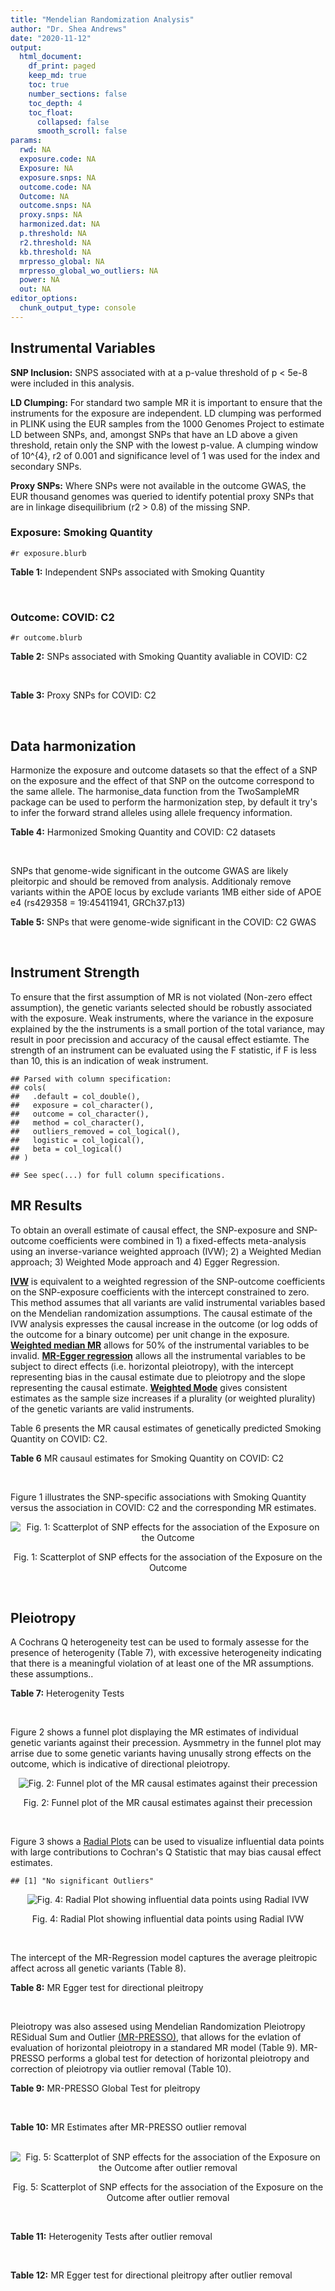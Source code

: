 ```yaml
---
title: "Mendelian Randomization Analysis"
author: "Dr. Shea Andrews"
date: "2020-11-12"
output:
  html_document:
    df_print: paged
    keep_md: true
    toc: true
    number_sections: false
    toc_depth: 4
    toc_float:
      collapsed: false
      smooth_scroll: false
params:
  rwd: NA
  exposure.code: NA
  Exposure: NA
  exposure.snps: NA
  outcome.code: NA
  Outcome: NA
  outcome.snps: NA
  proxy.snps: NA
  harmonized.dat: NA
  p.threshold: NA
  r2.threshold: NA
  kb.threshold: NA
  mrpresso_global: NA
  mrpresso_global_wo_outliers: NA
  power: NA
  out: NA
editor_options:
  chunk_output_type: console
---
```







## Instrumental Variables
**SNP Inclusion:** SNPS associated with at a p-value threshold of p < 5e-8 were included in this analysis.
<br>

**LD Clumping:** For standard two sample MR it is important to ensure that the instruments for the exposure are independent. LD clumping was performed in PLINK using the EUR samples from the 1000 Genomes Project to estimate LD between SNPs, and, amongst SNPs that have an LD above a given threshold, retain only the SNP with the lowest p-value. A clumping window of 10^{4}, r2 of 0.001 and significance level of 1 was used for the index and secondary SNPs.
<br>

**Proxy SNPs:** Where SNPs were not available in the outcome GWAS, the EUR thousand genomes was queried to identify potential proxy SNPs that are in linkage disequilibrium (r2 > 0.8) of the missing SNP.
<br>

### Exposure: Smoking Quantity
`#r exposure.blurb`
<br>

**Table 1:** Independent SNPs associated with Smoking Quantity
<div data-pagedtable="false">
  <script data-pagedtable-source type="application/json">
{"columns":[{"label":["SNP"],"name":[1],"type":["chr"],"align":["left"]},{"label":["CHROM"],"name":[2],"type":["dbl"],"align":["right"]},{"label":["POS"],"name":[3],"type":["dbl"],"align":["right"]},{"label":["REF"],"name":[4],"type":["chr"],"align":["left"]},{"label":["ALT"],"name":[5],"type":["chr"],"align":["left"]},{"label":["AF"],"name":[6],"type":["dbl"],"align":["right"]},{"label":["BETA"],"name":[7],"type":["dbl"],"align":["right"]},{"label":["SE"],"name":[8],"type":["dbl"],"align":["right"]},{"label":["Z"],"name":[9],"type":["dbl"],"align":["right"]},{"label":["P"],"name":[10],"type":["dbl"],"align":["right"]},{"label":["N"],"name":[11],"type":["dbl"],"align":["right"]},{"label":["TRAIT"],"name":[12],"type":["chr"],"align":["left"]}],"data":[{"1":"rs2072659","2":"1","3":"154548521","4":"C","5":"G","6":"0.1050","7":"-0.0359","8":"0.00526","9":"-6.825095","10":"1.71e-12","11":"263954","12":"smkcpd"},{"1":"rs2084533","2":"3","3":"16872929","4":"C","5":"T","6":"0.3190","7":"0.0166","8":"0.00293","9":"5.665529","10":"1.22e-08","11":"263954","12":"smkcpd"},{"1":"rs7431710","2":"3","3":"48935583","4":"G","5":"A","6":"0.6440","7":"-0.0173","8":"0.00287","9":"-6.027875","10":"1.82e-09","11":"263954","12":"smkcpd"},{"1":"rs11725618","2":"4","3":"67053769","4":"T","5":"C","6":"0.2870","7":"0.0187","8":"0.00319","9":"5.862069","10":"4.67e-09","11":"263954","12":"smkcpd"},{"1":"rs787362","2":"4","3":"67904931","4":"T","5":"A","6":"0.4520","7":"0.0151","8":"0.00276","9":"5.471014","10":"4.50e-08","11":"263954","12":"smkcpd"},{"1":"rs806798","2":"6","3":"26214473","4":"T","5":"C","6":"0.5430","7":"-0.0155","8":"0.00279","9":"-5.555556","10":"2.48e-08","11":"263954","12":"smkcpd"},{"1":"rs215600","2":"7","3":"32333642","4":"G","5":"A","6":"0.6400","7":"-0.0246","8":"0.00287","9":"-8.571429","10":"1.10e-17","11":"263954","12":"smkcpd"},{"1":"rs73229090","2":"8","3":"27442127","4":"C","5":"A","6":"0.1130","7":"0.0282","8":"0.00447","9":"6.308725","10":"2.44e-10","11":"263954","12":"smkcpd"},{"1":"rs58379124","2":"8","3":"42579203","4":"T","5":"C","6":"0.7480","7":"0.0337","8":"0.00331","9":"10.181269","10":"9.00e-25","11":"263954","12":"smkcpd"},{"1":"rs790564","2":"8","3":"64604218","4":"A","5":"C","6":"0.7190","7":"-0.0205","8":"0.00310","9":"-6.612903","10":"3.97e-11","11":"263954","12":"smkcpd"},{"1":"rs3025383","2":"9","3":"136502369","4":"T","5":"C","6":"0.1800","7":"-0.0292","8":"0.00359","9":"-8.133705","10":"2.22e-16","11":"263954","12":"smkcpd"},{"1":"rs7951365","2":"11","3":"16377044","4":"T","5":"C","6":"0.3060","7":"0.0196","8":"0.00301","9":"6.511628","10":"6.63e-11","11":"263954","12":"smkcpd"},{"1":"rs75494138","2":"11","3":"46465361","4":"C","5":"T","6":"0.0618","7":"0.0295","8":"0.00523","9":"5.640535","10":"1.45e-08","11":"263954","12":"smkcpd"},{"1":"rs7928017","2":"11","3":"113448762","4":"C","5":"A","6":"0.4130","7":"-0.0165","8":"0.00280","9":"-5.892857","10":"3.14e-09","11":"263954","12":"smkcpd"},{"1":"rs632811","2":"15","3":"59155050","4":"A","5":"G","6":"0.3510","7":"-0.0190","8":"0.00328","9":"-5.792683","10":"1.03e-08","11":"263954","12":"smkcpd"},{"1":"rs8034191","2":"15","3":"78806023","4":"T","5":"C","6":"0.3280","7":"0.0906","8":"0.00292","9":"31.027397","10":"4.80e-211","11":"263954","12":"smkcpd"},{"1":"rs2386571","2":"16","3":"52074123","4":"A","5":"C","6":"0.5700","7":"-0.0159","8":"0.00278","9":"-5.719424","10":"1.03e-08","11":"263954","12":"smkcpd"},{"1":"rs4785587","2":"16","3":"89772619","4":"G","5":"A","6":"0.5110","7":"-0.0171","8":"0.00283","9":"-6.042403","10":"1.27e-09","11":"263954","12":"smkcpd"},{"1":"rs895330","2":"19","3":"4060707","4":"C","5":"G","6":"0.2060","7":"-0.0198","8":"0.00360","9":"-5.500000","10":"2.68e-08","11":"263954","12":"smkcpd"},{"1":"rs34406232","2":"19","3":"41305530","4":"C","5":"A","6":"0.0259","7":"-0.0739","8":"0.00833","9":"-8.871549","10":"1.33e-18","11":"263954","12":"smkcpd"},{"1":"rs56113850","2":"19","3":"41353107","4":"T","5":"C","6":"0.5680","7":"0.0560","8":"0.00291","9":"19.243986","10":"1.10e-81","11":"263954","12":"smkcpd"},{"1":"rs2424888","2":"20","3":"31047533","4":"G","5":"A","6":"0.4050","7":"0.0170","8":"0.00287","9":"5.923345","10":"2.76e-09","11":"263954","12":"smkcpd"},{"1":"rs2273500","2":"20","3":"61986949","4":"T","5":"C","6":"0.1590","7":"0.0347","8":"0.00398","9":"8.718593","10":"2.47e-18","11":"263954","12":"smkcpd"}],"options":{"columns":{"min":{},"max":[10]},"rows":{"min":[10],"max":[10]},"pages":{}}}
  </script>
</div>
<br>

### Outcome: COVID: C2
`#r outcome.blurb`
<br>

**Table 2:** SNPs associated with Smoking Quantity avaliable in COVID: C2
<div data-pagedtable="false">
  <script data-pagedtable-source type="application/json">
{"columns":[{"label":["SNP"],"name":[1],"type":["chr"],"align":["left"]},{"label":["CHROM"],"name":[2],"type":["dbl"],"align":["right"]},{"label":["POS"],"name":[3],"type":["dbl"],"align":["right"]},{"label":["REF"],"name":[4],"type":["chr"],"align":["left"]},{"label":["ALT"],"name":[5],"type":["chr"],"align":["left"]},{"label":["AF"],"name":[6],"type":["dbl"],"align":["right"]},{"label":["BETA"],"name":[7],"type":["dbl"],"align":["right"]},{"label":["SE"],"name":[8],"type":["dbl"],"align":["right"]},{"label":["Z"],"name":[9],"type":["dbl"],"align":["right"]},{"label":["P"],"name":[10],"type":["dbl"],"align":["right"]},{"label":["N"],"name":[11],"type":["dbl"],"align":["right"]},{"label":["TRAIT"],"name":[12],"type":["chr"],"align":["left"]}],"data":[{"1":"rs2072659","2":"1","3":"154548521","4":"C","5":"G","6":"0.10640","7":"-0.03860200","8":"0.029056","9":"-1.32853800","10":"0.18400","11":"1273915","12":"covid_vs._population__eur"},{"1":"rs2084533","2":"3","3":"16872929","4":"C","5":"T","6":"0.32390","7":"0.00686030","8":"0.016454","9":"0.41693800","10":"0.67670","11":"1288654","12":"covid_vs._population__eur"},{"1":"rs7431710","2":"3","3":"48935583","4":"G","5":"A","6":"0.65800","7":"-0.00826600","8":"0.014925","9":"-0.55383585","10":"0.57970","11":"1298710","12":"covid_vs._population__eur"},{"1":"rs11725618","2":"4","3":"67053769","4":"T","5":"C","6":"0.28200","7":"-0.01616700","8":"0.017186","9":"-0.94070755","10":"0.34680","11":"1288654","12":"covid_vs._population__eur"},{"1":"rs787362","2":"4","3":"67904931","4":"T","5":"A","6":"0.43600","7":"-0.01490100","8":"0.016605","9":"-0.89738031","10":"0.36950","11":"1278870","12":"covid_vs._population__eur"},{"1":"rs806798","2":"6","3":"26214473","4":"T","5":"C","6":"0.50610","7":"0.00371340","8":"0.015279","9":"0.24303947","10":"0.80800","11":"1287990","12":"covid_vs._population__eur"},{"1":"rs215600","2":"7","3":"32333642","4":"G","5":"A","6":"0.66190","7":"-0.01816600","8":"0.015108","9":"-1.20240932","10":"0.22920","11":"1298046","12":"covid_vs._population__eur"},{"1":"rs73229090","2":"8","3":"27442127","4":"C","5":"A","6":"0.11640","7":"0.02366900","8":"0.025745","9":"0.91936298","10":"0.35790","11":"1279534","12":"covid_vs._population__eur"},{"1":"rs58379124","2":"8","3":"42579203","4":"T","5":"C","6":"0.76260","7":"0.01369100","8":"0.019763","9":"0.69275920","10":"0.48850","11":"1274137","12":"covid_vs._population__eur"},{"1":"rs790564","2":"8","3":"64604218","4":"A","5":"C","6":"0.73900","7":"0.01746500","8":"0.018799","9":"0.92903878","10":"0.35290","11":"1278870","12":"covid_vs._population__eur"},{"1":"rs3025383","2":"9","3":"136502369","4":"T","5":"C","6":"0.18950","7":"-0.00211780","8":"0.019864","9":"-0.10661498","10":"0.91510","11":"1288654","12":"covid_vs._population__eur"},{"1":"rs7951365","2":"11","3":"16377044","4":"T","5":"C","6":"0.29520","7":"0.00852520","8":"0.016788","9":"0.50781511","10":"0.61160","11":"1288654","12":"covid_vs._population__eur"},{"1":"rs75494138","2":"11","3":"46465361","4":"C","5":"T","6":"0.07492","7":"0.02815700","8":"0.028000","9":"1.00560714","10":"0.31460","11":"1299010","12":"covid_vs._population__eur"},{"1":"rs7928017","2":"11","3":"113448762","4":"C","5":"A","6":"0.40710","7":"0.00652630","8":"0.015526","9":"0.42034652","10":"0.67420","11":"1289590","12":"covid_vs._population__eur"},{"1":"rs632811","2":"15","3":"59155050","4":"A","5":"G","6":"0.37790","7":"0.04419300","8":"0.018792","9":"2.35169221","10":"0.01869","11":"1004680","12":"covid_vs._population__eur"},{"1":"rs8034191","2":"15","3":"78806023","4":"T","5":"C","6":"0.33920","7":"-0.00776850","8":"0.014965","9":"-0.51911126","10":"0.60370","11":"1298710","12":"covid_vs._population__eur"},{"1":"rs2386571","2":"16","3":"52074123","4":"A","5":"C","6":"0.57760","7":"-0.00052701","8":"0.016727","9":"-0.03150655","10":"0.97490","11":"1279834","12":"covid_vs._population__eur"},{"1":"rs4785587","2":"16","3":"89772619","4":"G","5":"A","6":"0.55070","7":"0.00617860","8":"0.015523","9":"0.39802873","10":"0.69060","11":"1288654","12":"covid_vs._population__eur"},{"1":"rs895330","2":"19","3":"4060707","4":"C","5":"G","6":"0.18300","7":"-0.01234800","8":"0.019725","9":"-0.62600760","10":"0.53130","11":"1283257","12":"covid_vs._population__eur"},{"1":"rs34406232","2":"19","3":"41305530","4":"C","5":"A","6":"0.03675","7":"-0.03951100","8":"0.044441","9":"-0.88906640","10":"0.37400","11":"1298710","12":"covid_vs._population__eur"},{"1":"rs56113850","2":"19","3":"41353107","4":"T","5":"C","6":"0.55500","7":"-0.00255030","8":"0.015668","9":"-0.16277125","10":"0.87070","11":"1288654","12":"covid_vs._population__eur"},{"1":"rs2424888","2":"20","3":"31047533","4":"G","5":"A","6":"0.42220","7":"0.00614480","8":"0.018430","9":"0.33341291","10":"0.73880","11":"1003716","12":"covid_vs._population__eur"},{"1":"rs2273500","2":"20","3":"61986949","4":"T","5":"C","6":"0.16400","7":"0.01601100","8":"0.019825","9":"0.80761665","10":"0.41930","11":"1298710","12":"covid_vs._population__eur"}],"options":{"columns":{"min":{},"max":[10]},"rows":{"min":[10],"max":[10]},"pages":{}}}
  </script>
</div>
<br>

**Table 3:** Proxy SNPs for COVID: C2
<div data-pagedtable="false">
  <script data-pagedtable-source type="application/json">
{"columns":[{"label":["proxy.outcome"],"name":[1],"type":["lgl"],"align":["right"]},{"label":["target_snp"],"name":[2],"type":["lgl"],"align":["right"]},{"label":["proxy_snp"],"name":[3],"type":["lgl"],"align":["right"]},{"label":["ld.r2"],"name":[4],"type":["lgl"],"align":["right"]},{"label":["Dprime"],"name":[5],"type":["lgl"],"align":["right"]},{"label":["ref.proxy"],"name":[6],"type":["lgl"],"align":["right"]},{"label":["alt.proxy"],"name":[7],"type":["lgl"],"align":["right"]},{"label":["CHROM"],"name":[8],"type":["lgl"],"align":["right"]},{"label":["POS"],"name":[9],"type":["lgl"],"align":["right"]},{"label":["ALT.proxy"],"name":[10],"type":["lgl"],"align":["right"]},{"label":["REF.proxy"],"name":[11],"type":["lgl"],"align":["right"]},{"label":["AF"],"name":[12],"type":["lgl"],"align":["right"]},{"label":["BETA"],"name":[13],"type":["lgl"],"align":["right"]},{"label":["SE"],"name":[14],"type":["lgl"],"align":["right"]},{"label":["P"],"name":[15],"type":["lgl"],"align":["right"]},{"label":["N"],"name":[16],"type":["lgl"],"align":["right"]},{"label":["ref"],"name":[17],"type":["lgl"],"align":["right"]},{"label":["alt"],"name":[18],"type":["lgl"],"align":["right"]},{"label":["ALT"],"name":[19],"type":["lgl"],"align":["right"]},{"label":["REF"],"name":[20],"type":["lgl"],"align":["right"]},{"label":["PHASE"],"name":[21],"type":["lgl"],"align":["right"]}],"data":[{"1":"NA","2":"NA","3":"NA","4":"NA","5":"NA","6":"NA","7":"NA","8":"NA","9":"NA","10":"NA","11":"NA","12":"NA","13":"NA","14":"NA","15":"NA","16":"NA","17":"NA","18":"NA","19":"NA","20":"NA","21":"NA"}],"options":{"columns":{"min":{},"max":[10]},"rows":{"min":[10],"max":[10]},"pages":{}}}
  </script>
</div>
<br>

## Data harmonization
Harmonize the exposure and outcome datasets so that the effect of a SNP on the exposure and the effect of that SNP on the outcome correspond to the same allele. The harmonise_data function from the TwoSampleMR package can be used to perform the harmonization step, by default it try's to infer the forward strand alleles using allele frequency information.
<br>

**Table 4:** Harmonized Smoking Quantity and COVID: C2 datasets
<div data-pagedtable="false">
  <script data-pagedtable-source type="application/json">
{"columns":[{"label":["SNP"],"name":[1],"type":["chr"],"align":["left"]},{"label":["effect_allele.exposure"],"name":[2],"type":["chr"],"align":["left"]},{"label":["other_allele.exposure"],"name":[3],"type":["chr"],"align":["left"]},{"label":["effect_allele.outcome"],"name":[4],"type":["chr"],"align":["left"]},{"label":["other_allele.outcome"],"name":[5],"type":["chr"],"align":["left"]},{"label":["beta.exposure"],"name":[6],"type":["dbl"],"align":["right"]},{"label":["beta.outcome"],"name":[7],"type":["dbl"],"align":["right"]},{"label":["eaf.exposure"],"name":[8],"type":["dbl"],"align":["right"]},{"label":["eaf.outcome"],"name":[9],"type":["dbl"],"align":["right"]},{"label":["remove"],"name":[10],"type":["lgl"],"align":["right"]},{"label":["palindromic"],"name":[11],"type":["lgl"],"align":["right"]},{"label":["ambiguous"],"name":[12],"type":["lgl"],"align":["right"]},{"label":["id.outcome"],"name":[13],"type":["chr"],"align":["left"]},{"label":["chr.outcome"],"name":[14],"type":["dbl"],"align":["right"]},{"label":["pos.outcome"],"name":[15],"type":["dbl"],"align":["right"]},{"label":["se.outcome"],"name":[16],"type":["dbl"],"align":["right"]},{"label":["z.outcome"],"name":[17],"type":["dbl"],"align":["right"]},{"label":["pval.outcome"],"name":[18],"type":["dbl"],"align":["right"]},{"label":["samplesize.outcome"],"name":[19],"type":["dbl"],"align":["right"]},{"label":["outcome"],"name":[20],"type":["chr"],"align":["left"]},{"label":["mr_keep.outcome"],"name":[21],"type":["lgl"],"align":["right"]},{"label":["pval_origin.outcome"],"name":[22],"type":["chr"],"align":["left"]},{"label":["chr.exposure"],"name":[23],"type":["dbl"],"align":["right"]},{"label":["pos.exposure"],"name":[24],"type":["dbl"],"align":["right"]},{"label":["se.exposure"],"name":[25],"type":["dbl"],"align":["right"]},{"label":["z.exposure"],"name":[26],"type":["dbl"],"align":["right"]},{"label":["pval.exposure"],"name":[27],"type":["dbl"],"align":["right"]},{"label":["samplesize.exposure"],"name":[28],"type":["dbl"],"align":["right"]},{"label":["exposure"],"name":[29],"type":["chr"],"align":["left"]},{"label":["mr_keep.exposure"],"name":[30],"type":["lgl"],"align":["right"]},{"label":["pval_origin.exposure"],"name":[31],"type":["chr"],"align":["left"]},{"label":["id.exposure"],"name":[32],"type":["chr"],"align":["left"]},{"label":["action"],"name":[33],"type":["dbl"],"align":["right"]},{"label":["mr_keep"],"name":[34],"type":["lgl"],"align":["right"]},{"label":["pt"],"name":[35],"type":["dbl"],"align":["right"]},{"label":["pleitropy_keep"],"name":[36],"type":["lgl"],"align":["right"]},{"label":["mrpresso_RSSobs"],"name":[37],"type":["lgl"],"align":["right"]},{"label":["mrpresso_pval"],"name":[38],"type":["lgl"],"align":["right"]},{"label":["mrpresso_keep"],"name":[39],"type":["lgl"],"align":["right"]}],"data":[{"1":"rs11725618","2":"C","3":"T","4":"C","5":"T","6":"0.0187","7":"-0.01616700","8":"0.2870","9":"0.28200","10":"FALSE","11":"FALSE","12":"FALSE","13":"9BSLf1","14":"4","15":"67053769","16":"0.017186","17":"-0.94070755","18":"0.34680","19":"1288654","20":"covidhgi2020anaC2v4eur","21":"TRUE","22":"reported","23":"4","24":"67053769","25":"0.00319","26":"5.862069","27":"4.67e-09","28":"263954","29":"Liu2019smkcpd","30":"TRUE","31":"reported","32":"9ecj73","33":"2","34":"TRUE","35":"5e-08","36":"TRUE","37":"NA","38":"NA","39":"TRUE"},{"1":"rs2072659","2":"G","3":"C","4":"G","5":"C","6":"-0.0359","7":"-0.03860200","8":"0.1050","9":"0.10640","10":"FALSE","11":"TRUE","12":"FALSE","13":"9BSLf1","14":"1","15":"154548521","16":"0.029056","17":"-1.32853800","18":"0.18400","19":"1273915","20":"covidhgi2020anaC2v4eur","21":"TRUE","22":"reported","23":"1","24":"154548521","25":"0.00526","26":"-6.825095","27":"1.71e-12","28":"263954","29":"Liu2019smkcpd","30":"TRUE","31":"reported","32":"9ecj73","33":"2","34":"TRUE","35":"5e-08","36":"TRUE","37":"NA","38":"NA","39":"TRUE"},{"1":"rs2084533","2":"T","3":"C","4":"T","5":"C","6":"0.0166","7":"0.00686030","8":"0.3190","9":"0.32390","10":"FALSE","11":"FALSE","12":"FALSE","13":"9BSLf1","14":"3","15":"16872929","16":"0.016454","17":"0.41693800","18":"0.67670","19":"1288654","20":"covidhgi2020anaC2v4eur","21":"TRUE","22":"reported","23":"3","24":"16872929","25":"0.00293","26":"5.665529","27":"1.22e-08","28":"263954","29":"Liu2019smkcpd","30":"TRUE","31":"reported","32":"9ecj73","33":"2","34":"TRUE","35":"5e-08","36":"TRUE","37":"NA","38":"NA","39":"TRUE"},{"1":"rs215600","2":"A","3":"G","4":"A","5":"G","6":"-0.0246","7":"-0.01816600","8":"0.6400","9":"0.66190","10":"FALSE","11":"FALSE","12":"FALSE","13":"9BSLf1","14":"7","15":"32333642","16":"0.015108","17":"-1.20240932","18":"0.22920","19":"1298046","20":"covidhgi2020anaC2v4eur","21":"TRUE","22":"reported","23":"7","24":"32333642","25":"0.00287","26":"-8.571429","27":"1.10e-17","28":"263954","29":"Liu2019smkcpd","30":"TRUE","31":"reported","32":"9ecj73","33":"2","34":"TRUE","35":"5e-08","36":"TRUE","37":"NA","38":"NA","39":"TRUE"},{"1":"rs2273500","2":"C","3":"T","4":"C","5":"T","6":"0.0347","7":"0.01601100","8":"0.1590","9":"0.16400","10":"FALSE","11":"FALSE","12":"FALSE","13":"9BSLf1","14":"20","15":"61986949","16":"0.019825","17":"0.80761665","18":"0.41930","19":"1298710","20":"covidhgi2020anaC2v4eur","21":"TRUE","22":"reported","23":"20","24":"61986949","25":"0.00398","26":"8.718593","27":"2.47e-18","28":"263954","29":"Liu2019smkcpd","30":"TRUE","31":"reported","32":"9ecj73","33":"2","34":"TRUE","35":"5e-08","36":"TRUE","37":"NA","38":"NA","39":"TRUE"},{"1":"rs2386571","2":"C","3":"A","4":"C","5":"A","6":"-0.0159","7":"-0.00052701","8":"0.5700","9":"0.57760","10":"FALSE","11":"FALSE","12":"FALSE","13":"9BSLf1","14":"16","15":"52074123","16":"0.016727","17":"-0.03150655","18":"0.97490","19":"1279834","20":"covidhgi2020anaC2v4eur","21":"TRUE","22":"reported","23":"16","24":"52074123","25":"0.00278","26":"-5.719424","27":"1.03e-08","28":"263954","29":"Liu2019smkcpd","30":"TRUE","31":"reported","32":"9ecj73","33":"2","34":"TRUE","35":"5e-08","36":"TRUE","37":"NA","38":"NA","39":"TRUE"},{"1":"rs2424888","2":"A","3":"G","4":"A","5":"G","6":"0.0170","7":"0.00614480","8":"0.4050","9":"0.42220","10":"FALSE","11":"FALSE","12":"FALSE","13":"9BSLf1","14":"20","15":"31047533","16":"0.018430","17":"0.33341291","18":"0.73880","19":"1003716","20":"covidhgi2020anaC2v4eur","21":"TRUE","22":"reported","23":"20","24":"31047533","25":"0.00287","26":"5.923345","27":"2.76e-09","28":"263954","29":"Liu2019smkcpd","30":"TRUE","31":"reported","32":"9ecj73","33":"2","34":"TRUE","35":"5e-08","36":"TRUE","37":"NA","38":"NA","39":"TRUE"},{"1":"rs3025383","2":"C","3":"T","4":"C","5":"T","6":"-0.0292","7":"-0.00211780","8":"0.1800","9":"0.18950","10":"FALSE","11":"FALSE","12":"FALSE","13":"9BSLf1","14":"9","15":"136502369","16":"0.019864","17":"-0.10661498","18":"0.91510","19":"1288654","20":"covidhgi2020anaC2v4eur","21":"TRUE","22":"reported","23":"9","24":"136502369","25":"0.00359","26":"-8.133705","27":"2.22e-16","28":"263954","29":"Liu2019smkcpd","30":"TRUE","31":"reported","32":"9ecj73","33":"2","34":"TRUE","35":"5e-08","36":"TRUE","37":"NA","38":"NA","39":"TRUE"},{"1":"rs34406232","2":"A","3":"C","4":"A","5":"C","6":"-0.0739","7":"-0.03951100","8":"0.0259","9":"0.03675","10":"FALSE","11":"FALSE","12":"FALSE","13":"9BSLf1","14":"19","15":"41305530","16":"0.044441","17":"-0.88906640","18":"0.37400","19":"1298710","20":"covidhgi2020anaC2v4eur","21":"TRUE","22":"reported","23":"19","24":"41305530","25":"0.00833","26":"-8.871549","27":"1.33e-18","28":"263954","29":"Liu2019smkcpd","30":"TRUE","31":"reported","32":"9ecj73","33":"2","34":"TRUE","35":"5e-08","36":"TRUE","37":"NA","38":"NA","39":"TRUE"},{"1":"rs4785587","2":"A","3":"G","4":"A","5":"G","6":"-0.0171","7":"0.00617860","8":"0.5110","9":"0.55070","10":"FALSE","11":"FALSE","12":"FALSE","13":"9BSLf1","14":"16","15":"89772619","16":"0.015523","17":"0.39802873","18":"0.69060","19":"1288654","20":"covidhgi2020anaC2v4eur","21":"TRUE","22":"reported","23":"16","24":"89772619","25":"0.00283","26":"-6.042403","27":"1.27e-09","28":"263954","29":"Liu2019smkcpd","30":"TRUE","31":"reported","32":"9ecj73","33":"2","34":"TRUE","35":"5e-08","36":"TRUE","37":"NA","38":"NA","39":"TRUE"},{"1":"rs56113850","2":"C","3":"T","4":"C","5":"T","6":"0.0560","7":"-0.00255030","8":"0.5680","9":"0.55500","10":"FALSE","11":"FALSE","12":"FALSE","13":"9BSLf1","14":"19","15":"41353107","16":"0.015668","17":"-0.16277125","18":"0.87070","19":"1288654","20":"covidhgi2020anaC2v4eur","21":"TRUE","22":"reported","23":"19","24":"41353107","25":"0.00291","26":"19.243986","27":"1.10e-81","28":"263954","29":"Liu2019smkcpd","30":"TRUE","31":"reported","32":"9ecj73","33":"2","34":"TRUE","35":"5e-08","36":"TRUE","37":"NA","38":"NA","39":"TRUE"},{"1":"rs58379124","2":"C","3":"T","4":"C","5":"T","6":"0.0337","7":"0.01369100","8":"0.7480","9":"0.76260","10":"FALSE","11":"FALSE","12":"FALSE","13":"9BSLf1","14":"8","15":"42579203","16":"0.019763","17":"0.69275920","18":"0.48850","19":"1274137","20":"covidhgi2020anaC2v4eur","21":"TRUE","22":"reported","23":"8","24":"42579203","25":"0.00331","26":"10.181269","27":"9.00e-25","28":"263954","29":"Liu2019smkcpd","30":"TRUE","31":"reported","32":"9ecj73","33":"2","34":"TRUE","35":"5e-08","36":"TRUE","37":"NA","38":"NA","39":"TRUE"},{"1":"rs632811","2":"G","3":"A","4":"G","5":"A","6":"-0.0190","7":"0.04419300","8":"0.3510","9":"0.37790","10":"FALSE","11":"FALSE","12":"FALSE","13":"9BSLf1","14":"15","15":"59155050","16":"0.018792","17":"2.35169221","18":"0.01869","19":"1004680","20":"covidhgi2020anaC2v4eur","21":"TRUE","22":"reported","23":"15","24":"59155050","25":"0.00328","26":"-5.792683","27":"1.03e-08","28":"263954","29":"Liu2019smkcpd","30":"TRUE","31":"reported","32":"9ecj73","33":"2","34":"TRUE","35":"5e-08","36":"TRUE","37":"NA","38":"NA","39":"TRUE"},{"1":"rs73229090","2":"A","3":"C","4":"A","5":"C","6":"0.0282","7":"0.02366900","8":"0.1130","9":"0.11640","10":"FALSE","11":"FALSE","12":"FALSE","13":"9BSLf1","14":"8","15":"27442127","16":"0.025745","17":"0.91936298","18":"0.35790","19":"1279534","20":"covidhgi2020anaC2v4eur","21":"TRUE","22":"reported","23":"8","24":"27442127","25":"0.00447","26":"6.308725","27":"2.44e-10","28":"263954","29":"Liu2019smkcpd","30":"TRUE","31":"reported","32":"9ecj73","33":"2","34":"TRUE","35":"5e-08","36":"TRUE","37":"NA","38":"NA","39":"TRUE"},{"1":"rs7431710","2":"A","3":"G","4":"A","5":"G","6":"-0.0173","7":"-0.00826600","8":"0.6440","9":"0.65800","10":"FALSE","11":"FALSE","12":"FALSE","13":"9BSLf1","14":"3","15":"48935583","16":"0.014925","17":"-0.55383585","18":"0.57970","19":"1298710","20":"covidhgi2020anaC2v4eur","21":"TRUE","22":"reported","23":"3","24":"48935583","25":"0.00287","26":"-6.027875","27":"1.82e-09","28":"263954","29":"Liu2019smkcpd","30":"TRUE","31":"reported","32":"9ecj73","33":"2","34":"TRUE","35":"5e-08","36":"TRUE","37":"NA","38":"NA","39":"TRUE"},{"1":"rs75494138","2":"T","3":"C","4":"T","5":"C","6":"0.0295","7":"0.02815700","8":"0.0618","9":"0.07492","10":"FALSE","11":"FALSE","12":"FALSE","13":"9BSLf1","14":"11","15":"46465361","16":"0.028000","17":"1.00560714","18":"0.31460","19":"1299010","20":"covidhgi2020anaC2v4eur","21":"TRUE","22":"reported","23":"11","24":"46465361","25":"0.00523","26":"5.640535","27":"1.45e-08","28":"263954","29":"Liu2019smkcpd","30":"TRUE","31":"reported","32":"9ecj73","33":"2","34":"TRUE","35":"5e-08","36":"TRUE","37":"NA","38":"NA","39":"TRUE"},{"1":"rs787362","2":"A","3":"T","4":"A","5":"T","6":"0.0151","7":"-0.01490100","8":"0.4520","9":"0.43600","10":"FALSE","11":"TRUE","12":"TRUE","13":"9BSLf1","14":"4","15":"67904931","16":"0.016605","17":"-0.89738031","18":"0.36950","19":"1278870","20":"covidhgi2020anaC2v4eur","21":"TRUE","22":"reported","23":"4","24":"67904931","25":"0.00276","26":"5.471014","27":"4.50e-08","28":"263954","29":"Liu2019smkcpd","30":"TRUE","31":"reported","32":"9ecj73","33":"2","34":"FALSE","35":"5e-08","36":"TRUE","37":"NA","38":"NA","39":"NA"},{"1":"rs790564","2":"C","3":"A","4":"C","5":"A","6":"-0.0205","7":"0.01746500","8":"0.7190","9":"0.73900","10":"FALSE","11":"FALSE","12":"FALSE","13":"9BSLf1","14":"8","15":"64604218","16":"0.018799","17":"0.92903878","18":"0.35290","19":"1278870","20":"covidhgi2020anaC2v4eur","21":"TRUE","22":"reported","23":"8","24":"64604218","25":"0.00310","26":"-6.612903","27":"3.97e-11","28":"263954","29":"Liu2019smkcpd","30":"TRUE","31":"reported","32":"9ecj73","33":"2","34":"TRUE","35":"5e-08","36":"TRUE","37":"NA","38":"NA","39":"TRUE"},{"1":"rs7928017","2":"A","3":"C","4":"A","5":"C","6":"-0.0165","7":"0.00652630","8":"0.4130","9":"0.40710","10":"FALSE","11":"FALSE","12":"FALSE","13":"9BSLf1","14":"11","15":"113448762","16":"0.015526","17":"0.42034652","18":"0.67420","19":"1289590","20":"covidhgi2020anaC2v4eur","21":"TRUE","22":"reported","23":"11","24":"113448762","25":"0.00280","26":"-5.892857","27":"3.14e-09","28":"263954","29":"Liu2019smkcpd","30":"TRUE","31":"reported","32":"9ecj73","33":"2","34":"TRUE","35":"5e-08","36":"TRUE","37":"NA","38":"NA","39":"TRUE"},{"1":"rs7951365","2":"C","3":"T","4":"C","5":"T","6":"0.0196","7":"0.00852520","8":"0.3060","9":"0.29520","10":"FALSE","11":"FALSE","12":"FALSE","13":"9BSLf1","14":"11","15":"16377044","16":"0.016788","17":"0.50781511","18":"0.61160","19":"1288654","20":"covidhgi2020anaC2v4eur","21":"TRUE","22":"reported","23":"11","24":"16377044","25":"0.00301","26":"6.511628","27":"6.63e-11","28":"263954","29":"Liu2019smkcpd","30":"TRUE","31":"reported","32":"9ecj73","33":"2","34":"TRUE","35":"5e-08","36":"TRUE","37":"NA","38":"NA","39":"TRUE"},{"1":"rs8034191","2":"C","3":"T","4":"C","5":"T","6":"0.0906","7":"-0.00776850","8":"0.3280","9":"0.33920","10":"FALSE","11":"FALSE","12":"FALSE","13":"9BSLf1","14":"15","15":"78806023","16":"0.014965","17":"-0.51911126","18":"0.60370","19":"1298710","20":"covidhgi2020anaC2v4eur","21":"TRUE","22":"reported","23":"15","24":"78806023","25":"0.00292","26":"31.027397","27":"1.00e-200","28":"263954","29":"Liu2019smkcpd","30":"TRUE","31":"reported","32":"9ecj73","33":"2","34":"TRUE","35":"5e-08","36":"TRUE","37":"NA","38":"NA","39":"TRUE"},{"1":"rs806798","2":"C","3":"T","4":"C","5":"T","6":"-0.0155","7":"0.00371340","8":"0.5430","9":"0.50610","10":"FALSE","11":"FALSE","12":"FALSE","13":"9BSLf1","14":"6","15":"26214473","16":"0.015279","17":"0.24303947","18":"0.80800","19":"1287990","20":"covidhgi2020anaC2v4eur","21":"TRUE","22":"reported","23":"6","24":"26214473","25":"0.00279","26":"-5.555556","27":"2.48e-08","28":"263954","29":"Liu2019smkcpd","30":"TRUE","31":"reported","32":"9ecj73","33":"2","34":"TRUE","35":"5e-08","36":"TRUE","37":"NA","38":"NA","39":"TRUE"},{"1":"rs895330","2":"G","3":"C","4":"G","5":"C","6":"-0.0198","7":"-0.01234800","8":"0.2060","9":"0.18300","10":"FALSE","11":"TRUE","12":"FALSE","13":"9BSLf1","14":"19","15":"4060707","16":"0.019725","17":"-0.62600760","18":"0.53130","19":"1283257","20":"covidhgi2020anaC2v4eur","21":"TRUE","22":"reported","23":"19","24":"4060707","25":"0.00360","26":"-5.500000","27":"2.68e-08","28":"263954","29":"Liu2019smkcpd","30":"TRUE","31":"reported","32":"9ecj73","33":"2","34":"TRUE","35":"5e-08","36":"TRUE","37":"NA","38":"NA","39":"TRUE"}],"options":{"columns":{"min":{},"max":[10]},"rows":{"min":[10],"max":[10]},"pages":{}}}
  </script>
</div>
<br>

SNPs that genome-wide significant in the outcome GWAS are likely pleitorpic and should be removed from analysis. Additionaly remove variants within the APOE locus by exclude variants 1MB either side of APOE e4 (rs429358 = 19:45411941, GRCh37.p13)
<br>


**Table 5:** SNPs that were genome-wide significant in the COVID: C2 GWAS
<div data-pagedtable="false">
  <script data-pagedtable-source type="application/json">
{"columns":[{"label":["SNP"],"name":[1],"type":["chr"],"align":["left"]},{"label":["chr.outcome"],"name":[2],"type":["dbl"],"align":["right"]},{"label":["pos.outcome"],"name":[3],"type":["dbl"],"align":["right"]},{"label":["pval.exposure"],"name":[4],"type":["dbl"],"align":["right"]},{"label":["pval.outcome"],"name":[5],"type":["dbl"],"align":["right"]}],"data":[],"options":{"columns":{"min":{},"max":[10]},"rows":{"min":[10],"max":[10]},"pages":{}}}
  </script>
</div>
<br>


## Instrument Strength
To ensure that the first assumption of MR is not violated (Non-zero effect assumption), the genetic variants selected should be robustly associated with the exposure. Weak instruments, where the variance in the exposure explained by the the instruments is a small portion of the total variance, may result in poor precission and accuracy of the causal effect estiamte. The strength of an instrument can be evaluated using the F statistic, if F is less than 10, this is an indication of weak instrument.


```
## Parsed with column specification:
## cols(
##   .default = col_double(),
##   exposure = col_character(),
##   outcome = col_character(),
##   method = col_character(),
##   outliers_removed = col_logical(),
##   logistic = col_logical(),
##   beta = col_logical()
## )
```

```
## See spec(...) for full column specifications.
```

<div data-pagedtable="false">
  <script data-pagedtable-source type="application/json">
{"columns":[{"label":["outliers_removed"],"name":[1],"type":["lgl"],"align":["right"]},{"label":["pve.exposure"],"name":[2],"type":["dbl"],"align":["right"]},{"label":["F"],"name":[3],"type":["dbl"],"align":["right"]},{"label":["Alpha"],"name":[4],"type":["dbl"],"align":["right"]},{"label":["NCP"],"name":[5],"type":["dbl"],"align":["right"]},{"label":["Power"],"name":[6],"type":["dbl"],"align":["right"]}],"data":[{"1":"FALSE","2":"0.008433387","3":"102.0347","4":"0.05","5":"0.2272711","6":"0.07641719"}],"options":{"columns":{"min":{},"max":[10]},"rows":{"min":[10],"max":[10]},"pages":{}}}
  </script>
</div>

##  MR Results
To obtain an overall estimate of causal effect, the SNP-exposure and SNP-outcome coefficients were combined in 1) a fixed-effects meta-analysis using an inverse-variance weighted approach (IVW); 2) a Weighted Median approach; 3) Weighted Mode approach and 4) Egger Regression.


[**IVW**](https://doi.org/10.1002/gepi.21758) is equivalent to a weighted regression of the SNP-outcome coefficients on the SNP-exposure coefficients with the intercept constrained to zero. This method assumes that all variants are valid instrumental variables based on the Mendelian randomization assumptions. The causal estimate of the IVW analysis expresses the causal increase in the outcome (or log odds of the outcome for a binary outcome) per unit change in the exposure. [**Weighted median MR**](https://doi.org/10.1002/gepi.21965) allows for 50% of the instrumental variables to be invalid. [**MR-Egger regression**](https://doi.org/10.1093/ije/dyw220) allows all the instrumental variables to be subject to direct effects (i.e. horizontal pleiotropy), with the intercept representing bias in the causal estimate due to pleiotropy and the slope representing the causal estimate. [**Weighted Mode**](https://doi.org/10.1093/ije/dyx102) gives consistent estimates as the sample size increases if a plurality (or weighted plurality) of the genetic variants are valid instruments.
<br>



Table 6 presents the MR causal estimates of genetically predicted Smoking Quantity on COVID: C2.
<br>

**Table 6** MR causaul estimates for Smoking Quantity on COVID: C2
<div data-pagedtable="false">
  <script data-pagedtable-source type="application/json">
{"columns":[{"label":["id.exposure"],"name":[1],"type":["chr"],"align":["left"]},{"label":["id.outcome"],"name":[2],"type":["chr"],"align":["left"]},{"label":["outcome"],"name":[3],"type":["fctr"],"align":["left"]},{"label":["exposure"],"name":[4],"type":["fctr"],"align":["left"]},{"label":["method"],"name":[5],"type":["fctr"],"align":["left"]},{"label":["nsnp"],"name":[6],"type":["int"],"align":["right"]},{"label":["b"],"name":[7],"type":["dbl"],"align":["right"]},{"label":["se"],"name":[8],"type":["dbl"],"align":["right"]},{"label":["pval"],"name":[9],"type":["dbl"],"align":["right"]}],"data":[{"1":"9ecj73","2":"9BSLf1","3":"covidhgi2020anaC2v4eur","4":"Liu2019smkcpd","5":"Inverse variance weighted (fixed effects)","6":"22","7":"0.04054819","8":"0.1117573","9":"0.7167366"},{"1":"9ecj73","2":"9BSLf1","3":"covidhgi2020anaC2v4eur","4":"Liu2019smkcpd","5":"Weighted median","6":"22","7":"-0.06148867","8":"0.1470230","9":"0.6757827"},{"1":"9ecj73","2":"9BSLf1","3":"covidhgi2020anaC2v4eur","4":"Liu2019smkcpd","5":"Weighted mode","6":"22","7":"-0.05231068","8":"0.1339318","9":"0.7000439"},{"1":"9ecj73","2":"9BSLf1","3":"covidhgi2020anaC2v4eur","4":"Liu2019smkcpd","5":"MR Egger","6":"22","7":"0.01681416","8":"0.1932549","9":"0.9315327"}],"options":{"columns":{"min":{},"max":[10]},"rows":{"min":[10],"max":[10]},"pages":{}}}
  </script>
</div>
<br>

Figure 1 illustrates the SNP-specific associations with Smoking Quantity versus the association in COVID: C2 and the corresponding MR estimates.
<br>

<div class="figure" style="text-align: center">
<img src="/sc/arion/projects/LOAD/shea/Projects/MRcovid/results/MRcovideur/Liu2019smkcpd/covidhgi2020anaC2v4eur/Liu2019smkcpd_5e-8_covidhgi2020anaC2v4eur_MR_Analaysis_files/figure-html/scatter_plot-1.png" alt="Fig. 1: Scatterplot of SNP effects for the association of the Exposure on the Outcome"  />
<p class="caption">Fig. 1: Scatterplot of SNP effects for the association of the Exposure on the Outcome</p>
</div>
<br>


## Pleiotropy
A Cochrans Q heterogeneity test can be used to formaly assesse for the presence of heterogenity (Table 7), with excessive heterogeneity indicating that there is a meaningful violation of at least one of the MR assumptions.
these assumptions..
<br>

**Table 7:** Heterogenity Tests
<div data-pagedtable="false">
  <script data-pagedtable-source type="application/json">
{"columns":[{"label":["id.exposure"],"name":[1],"type":["chr"],"align":["left"]},{"label":["id.outcome"],"name":[2],"type":["chr"],"align":["left"]},{"label":["outcome"],"name":[3],"type":["fctr"],"align":["left"]},{"label":["exposure"],"name":[4],"type":["fctr"],"align":["left"]},{"label":["method"],"name":[5],"type":["fctr"],"align":["left"]},{"label":["Q"],"name":[6],"type":["dbl"],"align":["right"]},{"label":["Q_df"],"name":[7],"type":["dbl"],"align":["right"]},{"label":["Q_pval"],"name":[8],"type":["dbl"],"align":["right"]}],"data":[{"1":"9ecj73","2":"9BSLf1","3":"covidhgi2020anaC2v4eur","4":"Liu2019smkcpd","5":"MR Egger","6":"16.05809","7":"20","8":"0.7130142"},{"1":"9ecj73","2":"9BSLf1","3":"covidhgi2020anaC2v4eur","4":"Liu2019smkcpd","5":"Inverse variance weighted","6":"16.08075","7":"21","8":"0.7650972"}],"options":{"columns":{"min":{},"max":[10]},"rows":{"min":[10],"max":[10]},"pages":{}}}
  </script>
</div>
<br>

Figure 2 shows a funnel plot displaying the MR estimates of individual genetic variants against their precession. Aysmmetry in the funnel plot may arrise due to some genetic variants having unusally strong effects on the outcome, which is indicative of directional pleiotropy.
<br>

<div class="figure" style="text-align: center">
<img src="/sc/arion/projects/LOAD/shea/Projects/MRcovid/results/MRcovideur/Liu2019smkcpd/covidhgi2020anaC2v4eur/Liu2019smkcpd_5e-8_covidhgi2020anaC2v4eur_MR_Analaysis_files/figure-html/funnel_plot-1.png" alt="Fig. 2: Funnel plot of the MR causal estimates against their precession"  />
<p class="caption">Fig. 2: Funnel plot of the MR causal estimates against their precession</p>
</div>
<br>

Figure 3 shows a [Radial Plots](https://github.com/WSpiller/RadialMR) can be used to visualize influential data points with large contributions to Cochran's Q Statistic that may bias causal effect estimates.




```
## [1] "No significant Outliers"
```

<div class="figure" style="text-align: center">
<img src="/sc/arion/projects/LOAD/shea/Projects/MRcovid/results/MRcovideur/Liu2019smkcpd/covidhgi2020anaC2v4eur/Liu2019smkcpd_5e-8_covidhgi2020anaC2v4eur_MR_Analaysis_files/figure-html/Radial_Plot-1.png" alt="Fig. 4: Radial Plot showing influential data points using Radial IVW"  />
<p class="caption">Fig. 4: Radial Plot showing influential data points using Radial IVW</p>
</div>
<br>

The intercept of the MR-Regression model captures the average pleitropic affect across all genetic variants (Table 8).
<br>

**Table 8:** MR Egger test for directional pleitropy
<div data-pagedtable="false">
  <script data-pagedtable-source type="application/json">
{"columns":[{"label":["id.exposure"],"name":[1],"type":["chr"],"align":["left"]},{"label":["id.outcome"],"name":[2],"type":["chr"],"align":["left"]},{"label":["outcome"],"name":[3],"type":["fctr"],"align":["left"]},{"label":["exposure"],"name":[4],"type":["fctr"],"align":["left"]},{"label":["egger_intercept"],"name":[5],"type":["dbl"],"align":["right"]},{"label":["se"],"name":[6],"type":["dbl"],"align":["right"]},{"label":["pval"],"name":[7],"type":["dbl"],"align":["right"]}],"data":[{"1":"9ecj73","2":"9BSLf1","3":"covidhgi2020anaC2v4eur","4":"Liu2019smkcpd","5":"0.001002073","6":"0.006656702","7":"0.8818496"}],"options":{"columns":{"min":{},"max":[10]},"rows":{"min":[10],"max":[10]},"pages":{}}}
  </script>
</div>
<br>

Pleiotropy was also assesed using Mendelian Randomization Pleiotropy RESidual Sum and Outlier [(MR-PRESSO)](https://doi.org/10.1038/s41588-018-0099-7), that allows for the evlation of evaluation of horizontal pleiotropy in a standared MR model (Table 9). MR-PRESSO performs a global test for detection of horizontal pleiotropy and correction of pleiotropy via outlier removal (Table 10).
<br>

**Table 9:** MR-PRESSO Global Test for pleitropy
<div data-pagedtable="false">
  <script data-pagedtable-source type="application/json">
{"columns":[{"label":["id.exposure"],"name":[1],"type":["chr"],"align":["left"]},{"label":["id.outcome"],"name":[2],"type":["chr"],"align":["left"]},{"label":["outcome"],"name":[3],"type":["chr"],"align":["left"]},{"label":["exposure"],"name":[4],"type":["chr"],"align":["left"]},{"label":["pt"],"name":[5],"type":["dbl"],"align":["right"]},{"label":["outliers_removed"],"name":[6],"type":["lgl"],"align":["right"]},{"label":["n_outliers"],"name":[7],"type":["dbl"],"align":["right"]},{"label":["RSSobs"],"name":[8],"type":["dbl"],"align":["right"]},{"label":["pval"],"name":[9],"type":["dbl"],"align":["right"]}],"data":[{"1":"9ecj73","2":"9BSLf1","3":"covidhgi2020anaC2v4eur","4":"Liu2019smkcpd","5":"5e-08","6":"FALSE","7":"0","8":"18.10308","9":"0.7515"}],"options":{"columns":{"min":{},"max":[10]},"rows":{"min":[10],"max":[10]},"pages":{}}}
  </script>
</div>
<br>


**Table 10:** MR Estimates after MR-PRESSO outlier removal
<div data-pagedtable="false">
  <script data-pagedtable-source type="application/json">
{"columns":[{"label":["id.exposure"],"name":[1],"type":["chr"],"align":["left"]},{"label":["id.outcome"],"name":[2],"type":["chr"],"align":["left"]},{"label":["outcome"],"name":[3],"type":["fctr"],"align":["left"]},{"label":["exposure"],"name":[4],"type":["fctr"],"align":["left"]},{"label":["method"],"name":[5],"type":["fctr"],"align":["left"]},{"label":["nsnp"],"name":[6],"type":["int"],"align":["right"]},{"label":["b"],"name":[7],"type":["dbl"],"align":["right"]},{"label":["se"],"name":[8],"type":["dbl"],"align":["right"]},{"label":["pval"],"name":[9],"type":["dbl"],"align":["right"]}],"data":[{"1":"9ecj73","2":"9BSLf1","3":"covidhgi2020anaC2v4eur","4":"Liu2019smkcpd","5":"Inverse variance weighted (fixed effects)","6":"22","7":"0.04054819","8":"0.1117573","9":"0.7167366"},{"1":"9ecj73","2":"9BSLf1","3":"covidhgi2020anaC2v4eur","4":"Liu2019smkcpd","5":"Weighted median","6":"22","7":"-0.06148867","8":"0.1489231","9":"0.6796881"},{"1":"9ecj73","2":"9BSLf1","3":"covidhgi2020anaC2v4eur","4":"Liu2019smkcpd","5":"Weighted mode","6":"22","7":"-0.05231068","8":"0.1419519","9":"0.7161820"},{"1":"9ecj73","2":"9BSLf1","3":"covidhgi2020anaC2v4eur","4":"Liu2019smkcpd","5":"MR Egger","6":"22","7":"0.01681416","8":"0.1932549","9":"0.9315327"}],"options":{"columns":{"min":{},"max":[10]},"rows":{"min":[10],"max":[10]},"pages":{}}}
  </script>
</div>
<br>

<div class="figure" style="text-align: center">
<img src="/sc/arion/projects/LOAD/shea/Projects/MRcovid/results/MRcovideur/Liu2019smkcpd/covidhgi2020anaC2v4eur/Liu2019smkcpd_5e-8_covidhgi2020anaC2v4eur_MR_Analaysis_files/figure-html/scatter_plot_outlier-1.png" alt="Fig. 5: Scatterplot of SNP effects for the association of the Exposure on the Outcome after outlier removal"  />
<p class="caption">Fig. 5: Scatterplot of SNP effects for the association of the Exposure on the Outcome after outlier removal</p>
</div>
<br>

**Table 11:** Heterogenity Tests after outlier removal
<div data-pagedtable="false">
  <script data-pagedtable-source type="application/json">
{"columns":[{"label":["id.exposure"],"name":[1],"type":["chr"],"align":["left"]},{"label":["id.outcome"],"name":[2],"type":["chr"],"align":["left"]},{"label":["outcome"],"name":[3],"type":["fctr"],"align":["left"]},{"label":["exposure"],"name":[4],"type":["fctr"],"align":["left"]},{"label":["method"],"name":[5],"type":["fctr"],"align":["left"]},{"label":["Q"],"name":[6],"type":["dbl"],"align":["right"]},{"label":["Q_df"],"name":[7],"type":["dbl"],"align":["right"]},{"label":["Q_pval"],"name":[8],"type":["dbl"],"align":["right"]}],"data":[{"1":"9ecj73","2":"9BSLf1","3":"covidhgi2020anaC2v4eur","4":"Liu2019smkcpd","5":"MR Egger","6":"16.05809","7":"20","8":"0.7130142"},{"1":"9ecj73","2":"9BSLf1","3":"covidhgi2020anaC2v4eur","4":"Liu2019smkcpd","5":"Inverse variance weighted","6":"16.08075","7":"21","8":"0.7650972"}],"options":{"columns":{"min":{},"max":[10]},"rows":{"min":[10],"max":[10]},"pages":{}}}
  </script>
</div>
<br>

**Table 12:** MR Egger test for directional pleitropy after outlier removal
<div data-pagedtable="false">
  <script data-pagedtable-source type="application/json">
{"columns":[{"label":["id.exposure"],"name":[1],"type":["chr"],"align":["left"]},{"label":["id.outcome"],"name":[2],"type":["chr"],"align":["left"]},{"label":["outcome"],"name":[3],"type":["fctr"],"align":["left"]},{"label":["exposure"],"name":[4],"type":["fctr"],"align":["left"]},{"label":["egger_intercept"],"name":[5],"type":["dbl"],"align":["right"]},{"label":["se"],"name":[6],"type":["dbl"],"align":["right"]},{"label":["pval"],"name":[7],"type":["dbl"],"align":["right"]}],"data":[{"1":"9ecj73","2":"9BSLf1","3":"covidhgi2020anaC2v4eur","4":"Liu2019smkcpd","5":"0.001002073","6":"0.006656702","7":"0.8818496"}],"options":{"columns":{"min":{},"max":[10]},"rows":{"min":[10],"max":[10]},"pages":{}}}
  </script>
</div>
<br>

